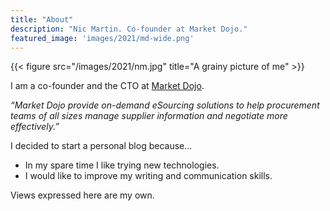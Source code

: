 ```yaml
---
title: "About"
description: "Nic Martin. Co-founder at Market Dojo."
featured_image: 'images/2021/md-wide.png'
---
```

{{< figure src="/images/2021/nm.jpg" title="A grainy picture of me" >}}

I am a co-founder and the CTO at [Market Dojo](https://www.marketdojo.com).

 _“Market Dojo provide on-demand eSourcing solutions to help procurement teams of all sizes manage supplier information and negotiate more effectively.”_

I decided to start a personal blog because...
- In my spare time I like trying new technologies.
- I would like to improve my writing and communication skills.

Views expressed here are my own.


